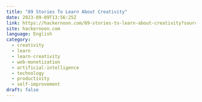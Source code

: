 ```yaml
---
title: "89 Stories To Learn About Creativity"
date: 2023-09-09T13:56:25Z
link: https://hackernoon.com/89-stories-to-learn-about-creativity?source=rss&utm_medium=RSS&utm_source=news.12bit.vn
site: hackernoon.com
language: English
category:
  - creativity
  - learn
  - learn-creativity
  - web-monetization
  - artificial-intelligence
  - technology
  - productivity
  - self-improvement
draft: false
---
```

